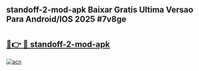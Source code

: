 ## standoff-2-mod-apk Baixar Gratis Ultima Versao Para Android/IOS 2025 #7v8ge

# <h2><a href="https://ainizakaria.my?title=standoff-2-mod-apk&ref=20M">🔗👉 🔴 standoff-2-mod-apk</a></h2>

[![acn](https://github.com/user-attachments/assets/0f9c940e-d8b0-45ae-aac7-cd30a18b3e1c)](https://ainizakaria.my?title=standoff-2-mod-apk&ref=20M)

